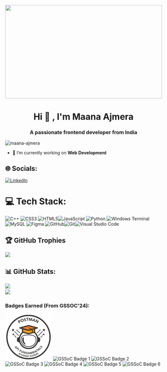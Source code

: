 <p align='center'>
    <img src="https://assets-global.website-files.com/6344c9cef89d6f2270a38908/65725709c91402ab52b1c2b9_Best%207%2B%20Coding%20Languages%20for%20a%20SaaS%20Tech%20Stack%202023%20Guide.webp" height="300rem" width='100%'/>
</p>
<h1 align="center">Hi 👋 , I'm Maana Ajmera</h1>
<h3 align="center"> A passionate frontend developer from India </h3>

<p align="left"> <img src="https://komarev.com/ghpvc/?username=maana-ajmera&label=Profile%20views&color=0e75b6&style=flat" alt="maana-ajmera" /> </p>



- 🔭 I’m currently working on **Web Development**
## 🌐 Socials:
 [![LinkedIn](https://img.shields.io/badge/LinkedIn-%230077B5.svg?logo=linkedin&logoColor=white)](www.linkedin.com/in/maana-ajmera-2a244228a) 
 
 # 💻 Tech Stack:
 ![C++](https://img.shields.io/badge/c++-%2300599C.svg?style=for-the-badge&logo=c%2B%2B&logoColor=white) ![CSS3](https://img.shields.io/badge/css3-%231572B6.svg?style=for-the-badge&logo=css3&logoColor=white) ![HTML5](https://img.shields.io/badge/html5-%23E34F26.svg?style=for-the-badge&logo=html5&logoColor=white)![JavaScript](https://img.shields.io/badge/javascript-%23323330.svg?style=for-the-badge&logo=javascript&logoColor=%23F7DF1E) ![Python](https://img.shields.io/badge/python-3670A0?style=for-the-badge&logo=python&logoColor=ffdd54)  ![Windows Terminal](https://img.shields.io/badge/Windows%20Terminal-%234D4D4D.svg?style=for-the-badge&logo=windows-terminal&logoColor=white)  ![MySQL](https://img.shields.io/badge/mysql-%2300000f.svg?style=for-the-badge&logo=mysql&logoColor=white)  ![Figma](https://img.shields.io/badge/figma-%23F24E1E.svg?style=for-the-badge&logo=figma&logoColor=white) ![GitHub](https://img.shields.io/badge/github-%23121011.svg?style=for-the-badge&logo=github&logoColor=white)![Git](https://img.shields.io/badge/git-%23F05033.svg?style=for-the-badge&logo=git&logoColor=white)![Visual Studio Code](https://img.shields.io/badge/VisualStudioCode-0078d7.svg?style=for-the-badge&logo=visual-studio-code&logoColor=white)
<p align="left">
</p>

## 🏆 GitHub Trophies
![](https://github-profile-trophy.vercel.app/?username=maana-ajmera&theme=radical&no-frame=false&no-bg=true&margin-w=4)


## 📊 GitHub Stats:
![](https://github-readme-stats.vercel.app/api?username=maana-ajmera&theme=dark&hide_border=false&include_all_commits=true&count_private=false)<br/>
![](https://github-readme-streak-stats.herokuapp.com/?user=maana-ajmera&theme=dark&hide_border=false)<br/>

<h3 align="left">Badges Earned (From GSSOC'24):</h3>

<p align="left">
 <img src="https://raw.githubusercontent.com/girlscript/gssoc-website-new/main/public/badges/postman.png" width="150px" height="150px" />
  <img src="https://gssoc.girlscript.tech/badges/1.png?imwidth=150" alt="GSSoC Badge 1" width="150" height="150">
  <img src="https://gssoc.girlscript.tech/badges/2.png?imwidth=150" alt="GSSoC Badge 2" width="150" height="150">
  <img src="https://gssoc.girlscript.tech/badges/3.png?imwidth=150" alt="GSSoC Badge 3" width="150" height="150">
  <img src="https://gssoc.girlscript.tech/badges/4.png?imwidth=150" alt="GSSoC Badge 4" width="150" height="150">
  <img src="https://gssoc.girlscript.tech/badges/5.png?imwidth=150" alt="GSSoC Badge 5" width="150" height="150">
 <img src="https://gssoc.girlscript.tech/badges/6.png?imwidth=150" alt="GSSoC Badge 6" width="150" height="150">
</p>
